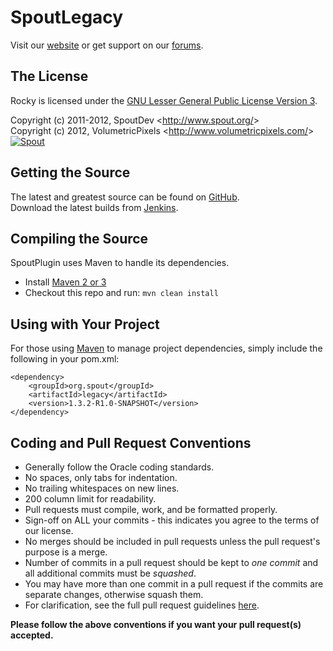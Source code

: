 SpoutLegacy
===========

Visit our [website][Website] or get support on our [forums][Forums].  

## The License
Rocky is licensed under the [GNU Lesser General Public License Version 3][License].

Copyright (c) 2011-2012, SpoutDev <<http://www.spout.org/>>  
Copyright (c) 2012, VolumetricPixels <<http://www.volumetricpixels.com/>>  
[![Spout][Author Logo]][Website]

## Getting the Source
The latest and greatest source can be found on [GitHub].  
Download the latest builds from [Jenkins]. 

## Compiling the Source
SpoutPlugin uses Maven to handle its dependencies.

* Install [Maven 2 or 3](http://maven.apache.org/download.html)  
* Checkout this repo and run: `mvn clean install`

## Using with Your Project
For those using [Maven](http://maven.apache.org/download.html) to manage project dependencies, simply include the following in your pom.xml:

    <dependency>
        <groupId>org.spout</groupId>
        <artifactId>legacy</artifactId>
        <version>1.3.2-R1.0-SNAPSHOT</version>
    </dependency>

## Coding and Pull Request Conventions
* Generally follow the Oracle coding standards.
* No spaces, only tabs for indentation.
* No trailing whitespaces on new lines.
* 200 column limit for readability.
* Pull requests must compile, work, and be formatted properly.
* Sign-off on ALL your commits - this indicates you agree to the terms of our license.
* No merges should be included in pull requests unless the pull request's purpose is a merge.
* Number of commits in a pull request should be kept to *one commit* and all additional commits must be *squashed*.
* You may have more than one commit in a pull request if the commits are separate changes, otherwise squash them.
* For clarification, see the full pull request guidelines [here](http://spout.in/prguide).

**Please follow the above conventions if you want your pull request(s) accepted.**

[Author Logo]: http://volumetricpixels.com/wp-content/uploads/2012/04/vp_concept2_6.png
[License]: http://www.gnu.org/licenses/lgpl.html
[Website]: http://www.volumetricpixels.com
[Forums]: http://volumetricpixels.com/forums/categories/rocky.60/
[GitHub]: https://github.com/Wolftein/RockyPlugin
[Jenkins]: http://ci.massiveminecraft.com/job/RockyPlugin/

